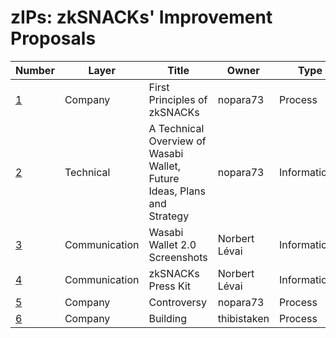 # zIPs: zkSNACKs' Improvement Proposals

| Number                                                                        | Layer         | Title                                                                   | Owner         | Type          | Status   |
| ----------------------------------------------------------------------------- | ------------- | ----------------------------------------------------------------------- | ------------- | ------------- | -------- |
| [1](https://github.com/zkSNACKs/zIPs/blob/master/FirstPrinciples.md)          | Company       | First Principles of zkSNACKs                                            | nopara73      | Process       | Active   |
| [2](https://github.com/zkSNACKs/zIPs/blob/master/TechOverview.md)             | Technical     | A Technical Overview of Wasabi Wallet, Future Ideas, Plans and Strategy | nopara73      | Informational | Obsolete |
| [3](https://github.com/zkSNACKs/zIPs/blob/master/Wasabi2.0%20Screenshots.zip) | Communication | Wasabi Wallet 2.0 Screenshots                                           | Norbert Lévai | Informational | Active   |
| [4](https://github.com/zkSNACKs/zIPs/blob/master/WasabiPressKit.zip)          | Communication | zkSNACKs Press Kit                                                      | Norbert Lévai | Informational | Active   |
| [5](https://github.com/zkSNACKs/zIPs/blob/master/Controversy.md)              | Company       | Controversy                                                             | nopara73      | Process       | Active   |
| [6](https://github.com/zkSNACKs/zIPs/blob/master/Building.md)                 | Company       | Building                                                                | thibistaken   | Process       | Proposal |
